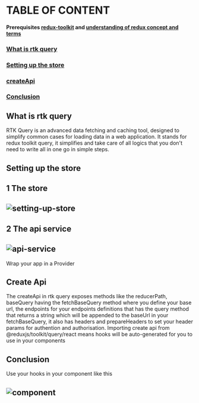 # TABLE OF CONTENT

#### Prerequisites [redux-toolkit](https://redux-toolkit.js.org/introduction/getting-started) and [understanding of redux concept and terms](https://redux.js.org/tutorials/fundamentals/part-2-concepts-data-flow)

### [What is rtk query](https://github.com/goodmanfreeman/RTK-query-summary/blob/main/README.md#what-is-rtk-query-1)
### [Setting up the store](https://github.com/goodmanfreeman/RTK-query-summary/blob/main/README.md#setting-up-the-store-1)
### [createApi](https://github.com/goodmanfreeman/RTK-query-summary/blob/main/README.md#create-api)
### [Conclusion](https://github.com/goodmanfreeman/RTK-query-summary/blob/main/README.md#conclusion-1)



## What is rtk query
RTK Query is an advanced data fetching and caching tool, designed to simplify common cases for loading data in a web application. It stands for redux toolkit query, it simplifies and take care of all logics that you don't need to write all in one go in simple steps.
## Setting up the store
## 1 The store
## ![setting-up-store](https://user-images.githubusercontent.com/32324434/161045348-2afa18db-97be-4f19-9e74-9f3379c726df.png)
 ## 2 The api service
## ![api-service](https://user-images.githubusercontent.com/32324434/161045485-4e3a427e-d1f5-4e92-abd0-1178d3d6763d.png)
  Wrap your app in a Provider
## Create Api
The createApi in rtk query exposes methods like the reducerPath, baseQuery having the fetchBaseQuery method where you define your base url, the endpoints for your endpoints definitions that has the query method that returns a string which will be appended to the baseUrl in your fetchBaseQuery, it also has headers and prepareHeaders to set your header params for authention and authorisation.
Importing create api from @reduxjs/toolkit/query/react means hooks will be auto-generated for you to use in your components
## Conclusion
Use your hooks in your component like this
## ![component](https://user-images.githubusercontent.com/32324434/161047875-7c8837bd-ac8f-4e78-8cd3-5aa64462fdff.png)

